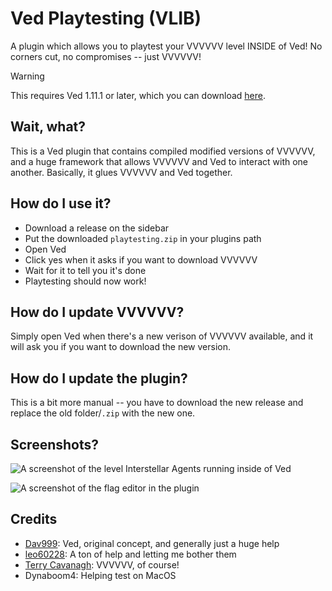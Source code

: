 # Ved Playtesting (VLIB)

A plugin which allows you to playtest your VVVVVV level INSIDE of Ved! No corners cut, no compromises -- just VVVVVV!

> [!WARNING]
> This requires Ved 1.11.1 or later, which you can download [here](https://tolp.nl/ved/download).

## Wait, what?

This is a Ved plugin that contains compiled modified versions of VVVVVV, and a huge framework that allows VVVVVV and Ved to interact with one another. Basically, it glues VVVVVV and Ved together.

## How do I use it?

- Download a release on the sidebar
- Put the downloaded `playtesting.zip` in your plugins path
- Open Ved
- Click yes when it asks if you want to download VVVVVV
- Wait for it to tell you it's done
- Playtesting should now work!

## How do I update VVVVVV?

Simply open Ved when there's a new verison of VVVVVV available, and it will ask you if you want to download the new version.

## How do I update the plugin?

This is a bit more manual -- you have to download the new release and replace the old folder/`.zip` with the new one.

## Screenshots?

![A screenshot of the level Interstellar Agents running inside of Ved](https://i.imgur.com/SPItIRt.png)

![A screenshot of the flag editor in the plugin](https://i.imgur.com/xsVGKA3.png)

## Credits

- [Dav999](https://github.com/daaaav/): Ved, original concept, and generally just a huge help
- [leo60228](https://github.com/leo60228): A ton of help and letting me bother them
- [Terry Cavanagh](https://github.com/TerryCavanagh): VVVVVV, of course!
- Dynaboom4: Helping test on MacOS
